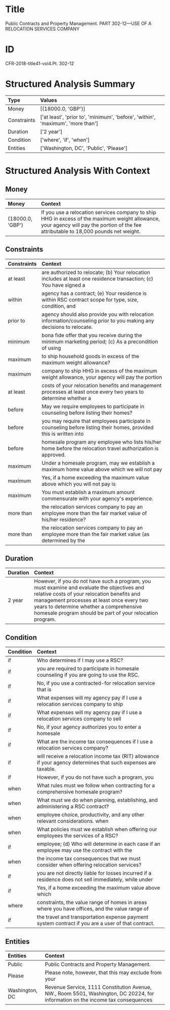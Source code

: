 # Title

 Public Contracts and Property Management. PART 302-12—USE OF A RELOCATION SERVICES COMPANY


# ID

 CFR-2018-title41-vol4.Pt. 302-12


# Structured Analysis Summary

| Type        | Values                                                                          |
|:------------|:--------------------------------------------------------------------------------|
| Money       | [(18000.0, 'GBP')]                                                              |
| Constraints | ['at least', 'prior to', 'minimum', 'before', 'within', 'maximum', 'more than'] |
| Duration    | ['2 year']                                                                      |
| Condition   | ['where', 'if', 'when']                                                         |
| Entities    | ['Washington, DC', 'Public', 'Please']                                          |


# Structured Analysis With Context

 


## Money

| Money            | Context                                                                                                                                                                               |
|:-----------------|:--------------------------------------------------------------------------------------------------------------------------------------------------------------------------------------|
| (18000.0, 'GBP') | If you use a relocation services company to ship HHG in excess of the maximum weight allowance, your agency will pay the portion of the fee attributable to 18,000 pounds net weight. |


## Constraints

| Constraints   | Context                                                                                                               |
|:--------------|:----------------------------------------------------------------------------------------------------------------------|
| at least      | are authorized to relocate; (b) Your relocation includes at least one residence transaction; (c) You have signed a    |
| within        | agency has a contract; (e) Your residence is within RSC contract scope for type, size, condition, and                 |
| prior to      | agency should also provide you with relocation information/counseling prior to  you making any decisions to relocate. |
| minimum       | bona fide offer that you receive during the minimum marketing period; (c) As a precondition of using                  |
| maximum       | to ship household goods in excess of the maximum  weight allowance?                                                   |
| maximum       | company to ship HHG in excess of the maximum weight allowance, your agency will pay the portion                       |
| at least      | costs of your relocation benefits and management processes at least once every two years to determine whether a       |
| before        | May we require employees to participate in counseling  before  listing their homes?                                   |
| before        | you may require that employees participate in counseling before listing their homes, provided this is written into    |
| before        | homesale program any employee who lists his/her home before  the relocation travel authorization is approved.         |
| maximum       | Under a homesale program, may we establish a  maximum home value above which we will not pay                          |
| maximum       | Yes, if a home exceeding the  maximum value above which you will not pay is                                           |
| maximum       | You must establish a  maximum  amount commensurate with your agency's experience.                                     |
| more than     | the relocation services company to pay an employee more than  the fair market value of his/her residence?             |
| more than     | the relocation services company to pay an employee more than the fair market value (as determined by the              |


## Duration

| Duration   | Context                                                                                                                                                                                                                                                                                         |
|:-----------|:------------------------------------------------------------------------------------------------------------------------------------------------------------------------------------------------------------------------------------------------------------------------------------------------|
| 2 year     | However, if you do not have such a program, you must examine and evaluate the objectives and relative costs of your relocation benefits and management processes at least once every two years to determine whether a comprehensive homesale program should be part of your relocation program. |


## Condition

| Condition   | Context                                                                                                         |
|:------------|:----------------------------------------------------------------------------------------------------------------|
| if          | Who determines  if  I may use a RSC?                                                                            |
| if          | you are required to participate in homesale counseling if  you are going to use the RSC.                        |
| if          | No,  if you use a contracted-for relocation service that is                                                     |
| if          | What expenses will my agency pay  if I use a relocation services company to ship                                |
| if          | What expenses will my agency pay  if I use a relocation services company to sell                                |
| if          | No,  if your agency authorizes you to enter a homesale                                                          |
| if          | What are the income tax consequences  if  I use a relocation services company?                                  |
| if          | will receive a relocation income tax (RIT) allowance if  your agency determines that such expenses are taxable. |
| if          | However,  if you do not have such a program, you                                                                |
| when        | What rules must we follow  when  contracting for a comprehensive homesale program?                              |
| when        | What must we do  when  planning, establishing, and administering a RSC contract?                                |
| when        | employee choice, productivity, and any other relevant considerations. when                                      |
| when        | What policies must we establish  when  offering our employees the services of a RSC?                            |
| if          | employee; (d) Who will determine in each case if an employee may use the contract with the                      |
| when        | the income tax consequences that we must consider when  offering relocation services?                           |
| if          | you are not directly liable for losses incurred if a residence does not sell immediately, while under           |
| if          | Yes,  if a home exceeding the maximum value above which                                                         |
| where       | constraints, the value range of homes in areas where you have offices, and the value range of                   |
| if          | the travel and transportation expense payment system contract if  you are a user of that contract.              |


## Entities

| Entities       | Context                                                                                                                         |
|:---------------|:--------------------------------------------------------------------------------------------------------------------------------|
| Public         | Public  Contracts and Property Management.                                                                                      |
| Please         | Please note, however, that this may exclude from your                                                                           |
| Washington, DC | Revenue Service, 1111 Constitution Avenue, NW., Room 5501, Washington, DC 20224, for information on the income tax consequences |


